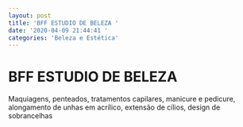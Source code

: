 ```yaml
---
layout: post
title: 'BFF ESTUDIO DE BELEZA '
date: '2020-04-09 21:44:41 '
categories: 'Beleza e Estética'
---
```


# BFF ESTUDIO DE BELEZA 

Maquiagens, penteados, tratamentos capilares, manicure e pedicure, alongamento de unhas em acrílico, extensão de cílios, design de sobrancelhas 
